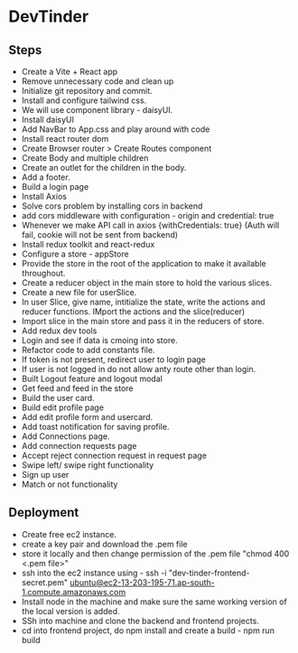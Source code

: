 # DevTinder

## Steps

- Create a Vite + React app
- Remove unnecessary code and clean up
- Initialize git repository and commit.
- Install and configure tailwind css.
- We will use component library - daisyUI.
- Install daisyUI
- Add NavBar to App.css and play around with code
- Install react router dom
- Create Browser router > Create Routes component
- Create Body and multiple children
- Create an outlet for the children in the body.
- Add a footer.
- Build a login page
- Install Axios
- Solve cors problem by installing cors in backend
- add cors middleware with configuration - origin and credential: true
- Whenever we make API call in axios {withCredentials: true} (Auth will fail, cookie will not be sent from backend)
- Install redux toolkit and react-redux
- Configure a store - appStore
- Provide the store in the root of the application to make it available throughout.
- Create a reducer object in the main store to hold the various slices.
- Create a new file for userSlice.
- In user Slice, give name, intitialize the state, write the actions and reducer functions. IMport the actions and the slice(reducer)
- Import slice in the main store and pass it in the reducers of store.
- Add redux dev tools
- Login and see if data is cmoing into store.
- Refactor code to add constants file.
- If token is not present, redirect user to login page
- If user is not logged in do not allow anty route other than login.
- Built Logout feature and logout modal
- Get feed and feed in the store
- Build the user card.
- Build edit profile page
- Add edit profile form and usercard.
- Add toast notification for saving profile.
- Add Connections page.
- Add connection requests page
- Accept reject connection request in request page
- Swipe left/ swipe right functionality
- Sign up user
- Match or not functionality

## Deployment

- Create free ec2 instance.
- create a key pair and download the .pem file
- store it locally and then change permission of the .pem file "chmod 400 <.pem file>"
- ssh into the ec2 instance using - ssh -i "dev-tinder-frontend-secret.pem" ubuntu@ec2-13-203-195-71.ap-south-1.compute.amazonaws.com
- Install node in the machine and make sure the same working version of the local version is added.
- SSh into machine and clone the backend and frontend projects.
- cd into frontend project, do npm install and create a build - npm run build
